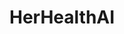 # HerHealthAI
``` HerHealth AI: Personalized AI wellness app for women. ML clusters users for tailored health advice (diet, exercise). Empowers proactive health with data-driven insights &amp; clinic access. Built with Python, Scikit-learn.  Transforming women's healthcare.
